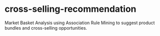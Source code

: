# cross-selling-recommendation
Market Basket Analysis using Association Rule Mining to suggest product bundles and cross-selling opportunities.
